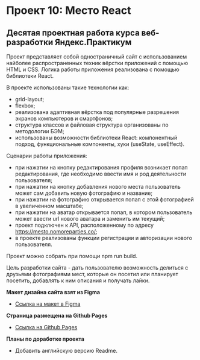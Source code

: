 # Проект 10: Место React

## Десятая проектная работа курса веб-разработки Яндекс.Практикум

Проект представляет собой одностраничный сайт с использованием найболее распространенных техник вёрстки приложений с помощью HTML и CSS. Логика работы приложения реализована с помощью библиотеки React.

В проекте использованы такие технологии как:

- grid-layout;
- flexbox;
- реализована адаптивная вёрстка под популярные разрешения экранов компьютеров и смартфонов;
- структура классов и файловая структура организованы по методологии БЭМ;
- использованы возможности библиотеки React: компонентный подход, функциональные компоненты, хуки (useState, useEffect).

Сценарии работы приложения:

- при нажатии на кнопку редактирования профиля возникает попап редактирования, где необходимо ввести имя и род деятельности пользователя;
- при нажатии на кнопку добавления нового места пользователь может сам добавить новую фотографию и название;
- при нажатии на фотографию открывается попап с этой фотографией в увеличенном масштабе;
- при нажатии на аватар открывается попап, в котором пользователь может ввести url нового аватара и заменить им текущий;
- проект подключен к API, расположенному по адресу https://mesto.nomoreparties.co/;
- в проекте реализованы функции регистрации и авторизации нового пользователя.

Проект можно собрать при помощи npm run build.

Цель разработки сайта - дать пользователю возможность делиться с друзьями фотографиями мест, которые он посетил или планирует посетить, добавлять к ним описания и получать лайки.

**Макет дизайна сайта взят из Figma**

- [Ссылка на макет в Figma](https://www.figma.com/file/StZjf8HnoeLdiXS7dYrLAh/JavaScript.-Sprint-4)

**Страница размещена на Github Pages**

- [Ссылка на Github Pages](https://greg-one.github.io/mesto-react/index.html)

**Планы по доработке проекта**

- Добавить английскую версию Readme.
